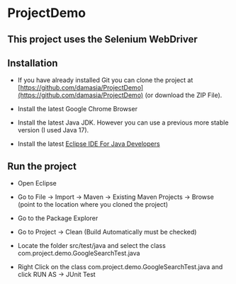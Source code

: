 # ProjectDemo 
## This project uses the Selenium WebDriver

## Installation
* If you have already installed Git you can clone the project at [https://github.com/damasia/ProjectDemo](https://github.com/damasia/ProjectDemo) (or download the ZIP File).

* Install the latest Google Chrome Browser

* Install the latest Java JDK. However you can use a previous more stable version (I used Java 17).

* Install the latest [Eclipse IDE For Java Developers](https://www.eclipse.org/downloads/packages/release/kepler/sr1/eclipse-ide-java-developers)

## Run the project

* Open Eclipse 

* Go to File -> Import -> Maven -> Existing Maven Projects -> Browse (point to the location where you cloned the project)

* Go to the Package Explorer

* Go to Project -> Clean (Build Automatically must be checked)

* Locate the folder src/test/java and select the class com.project.demo.GoogleSearchTest.java

* Right Click on the class com.project.demo.GoogleSearchTest.java and click RUN AS -> JUnit Test
